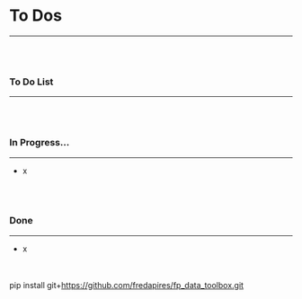# **To Dos**

---

<br><br>

### **To Do List**

---

<br><br>

### **In Progress...**

---

- x

<br><br>

### **Done**

---

- x

<br><br>
pip install git+<https://github.com/fredapires/fp_data_toolbox.git>
